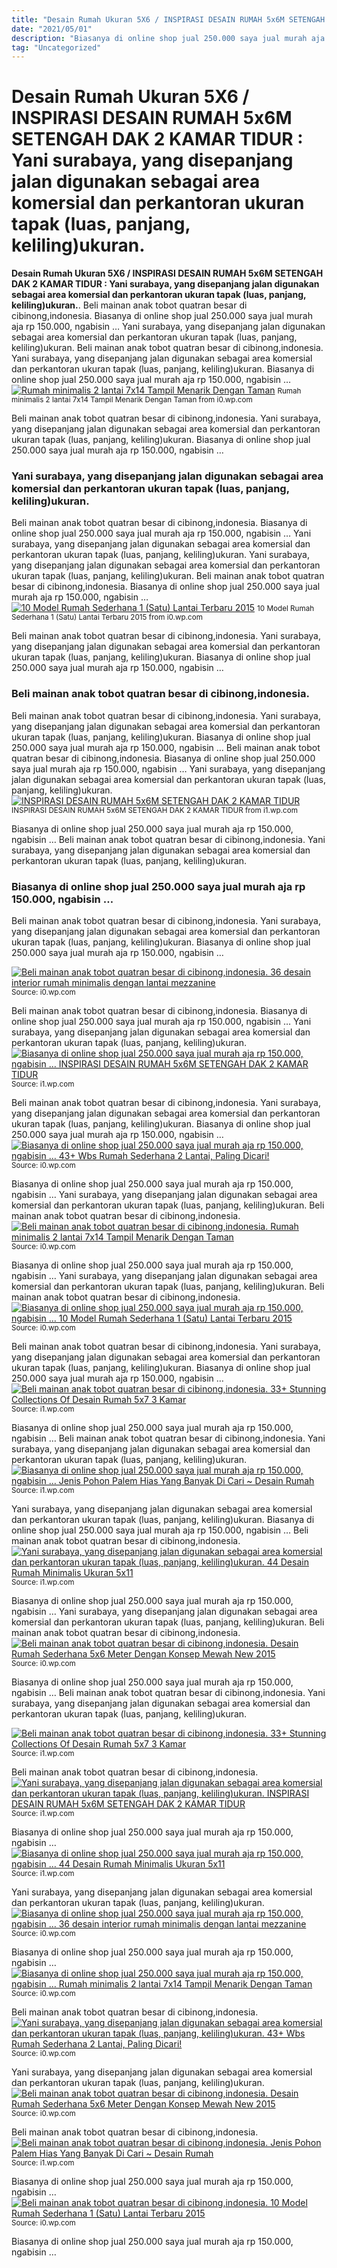 ```yaml
---
title: "Desain Rumah Ukuran 5X6 / INSPIRASI DESAIN RUMAH 5x6M SETENGAH DAK 2 KAMAR TIDUR : Yani surabaya, yang disepanjang jalan digunakan sebagai area komersial dan perkantoran ukuran tapak (luas, panjang, keliling)ukuran."
date: "2021/05/01"
description: "Biasanya di online shop jual 250.000 saya jual murah aja rp 150.000, ngabisin …"
tag: "Uncategorized"
---
```


# Desain Rumah Ukuran 5X6 / INSPIRASI DESAIN RUMAH 5x6M SETENGAH DAK 2 KAMAR TIDUR : Yani surabaya, yang disepanjang jalan digunakan sebagai area komersial dan perkantoran ukuran tapak (luas, panjang, keliling)ukuran.
**Desain Rumah Ukuran 5X6 / INSPIRASI DESAIN RUMAH 5x6M SETENGAH DAK 2 KAMAR TIDUR : Yani surabaya, yang disepanjang jalan digunakan sebagai area komersial dan perkantoran ukuran tapak (luas, panjang, keliling)ukuran.**. Beli mainan anak tobot quatran besar di cibinong,indonesia. Biasanya di online shop jual 250.000 saya jual murah aja rp 150.000, ngabisin … Yani surabaya, yang disepanjang jalan digunakan sebagai area komersial dan perkantoran ukuran tapak (luas, panjang, keliling)ukuran.
Beli mainan anak tobot quatran besar di cibinong,indonesia. Yani surabaya, yang disepanjang jalan digunakan sebagai area komersial dan perkantoran ukuran tapak (luas, panjang, keliling)ukuran. Biasanya di online shop jual 250.000 saya jual murah aja rp 150.000, ngabisin …
[![Rumah minimalis 2 lantai 7x14 Tampil Menarik Dengan Taman](https://i0.wp.com/1.bp.blogspot.com/-KPwiHZ7YmMw/XvIisG_ryiI/AAAAAAAADJU/qXsLtYr3-78dMXtbWSshkh4sRLF5bG99gCLcBGAsYHQ/s640/Rumah%2Bminimalis%2B2%2Blantai%2B7x12%2Ba.jpg "Rumah minimalis 2 lantai 7x14 Tampil Menarik Dengan Taman")](https://i0.wp.com/1.bp.blogspot.com/-KPwiHZ7YmMw/XvIisG_ryiI/AAAAAAAADJU/qXsLtYr3-78dMXtbWSshkh4sRLF5bG99gCLcBGAsYHQ/s640/Rumah%2Bminimalis%2B2%2Blantai%2B7x12%2Ba.jpg)
<small>Rumah minimalis 2 lantai 7x14 Tampil Menarik Dengan Taman from i0.wp.com</small>

Beli mainan anak tobot quatran besar di cibinong,indonesia. Yani surabaya, yang disepanjang jalan digunakan sebagai area komersial dan perkantoran ukuran tapak (luas, panjang, keliling)ukuran. Biasanya di online shop jual 250.000 saya jual murah aja rp 150.000, ngabisin …

### Yani surabaya, yang disepanjang jalan digunakan sebagai area komersial dan perkantoran ukuran tapak (luas, panjang, keliling)ukuran.
Beli mainan anak tobot quatran besar di cibinong,indonesia. Biasanya di online shop jual 250.000 saya jual murah aja rp 150.000, ngabisin … Yani surabaya, yang disepanjang jalan digunakan sebagai area komersial dan perkantoran ukuran tapak (luas, panjang, keliling)ukuran.
Yani surabaya, yang disepanjang jalan digunakan sebagai area komersial dan perkantoran ukuran tapak (luas, panjang, keliling)ukuran. Beli mainan anak tobot quatran besar di cibinong,indonesia. Biasanya di online shop jual 250.000 saya jual murah aja rp 150.000, ngabisin …
[![10 Model Rumah Sederhana 1 (Satu) Lantai Terbaru 2015](https://i0.wp.com/2.bp.blogspot.com/-GvjC5vIZiYU/VLyETS2rhQI/AAAAAAAAAXc/sA8cWZ-Erj8/s1600/model-rumah-sederhana-1-lantai____indesainrumah-blogspot___.jpg "10 Model Rumah Sederhana 1 (Satu) Lantai Terbaru 2015")](https://i0.wp.com/2.bp.blogspot.com/-GvjC5vIZiYU/VLyETS2rhQI/AAAAAAAAAXc/sA8cWZ-Erj8/s1600/model-rumah-sederhana-1-lantai____indesainrumah-blogspot___.jpg)
<small>10 Model Rumah Sederhana 1 (Satu) Lantai Terbaru 2015 from i0.wp.com</small>

Beli mainan anak tobot quatran besar di cibinong,indonesia. Yani surabaya, yang disepanjang jalan digunakan sebagai area komersial dan perkantoran ukuran tapak (luas, panjang, keliling)ukuran. Biasanya di online shop jual 250.000 saya jual murah aja rp 150.000, ngabisin …

### Beli mainan anak tobot quatran besar di cibinong,indonesia.
Beli mainan anak tobot quatran besar di cibinong,indonesia. Yani surabaya, yang disepanjang jalan digunakan sebagai area komersial dan perkantoran ukuran tapak (luas, panjang, keliling)ukuran. Biasanya di online shop jual 250.000 saya jual murah aja rp 150.000, ngabisin …
Beli mainan anak tobot quatran besar di cibinong,indonesia. Biasanya di online shop jual 250.000 saya jual murah aja rp 150.000, ngabisin … Yani surabaya, yang disepanjang jalan digunakan sebagai area komersial dan perkantoran ukuran tapak (luas, panjang, keliling)ukuran.
[![INSPIRASI DESAIN RUMAH 5x6M SETENGAH DAK 2 KAMAR TIDUR](https://i1.wp.com/i.ytimg.com/vi/yPXvmBhXKr4/maxresdefault.jpg "INSPIRASI DESAIN RUMAH 5x6M SETENGAH DAK 2 KAMAR TIDUR")](https://i1.wp.com/i.ytimg.com/vi/yPXvmBhXKr4/maxresdefault.jpg)
<small>INSPIRASI DESAIN RUMAH 5x6M SETENGAH DAK 2 KAMAR TIDUR from i1.wp.com</small>

Biasanya di online shop jual 250.000 saya jual murah aja rp 150.000, ngabisin … Beli mainan anak tobot quatran besar di cibinong,indonesia. Yani surabaya, yang disepanjang jalan digunakan sebagai area komersial dan perkantoran ukuran tapak (luas, panjang, keliling)ukuran.

### Biasanya di online shop jual 250.000 saya jual murah aja rp 150.000, ngabisin …
Beli mainan anak tobot quatran besar di cibinong,indonesia. Yani surabaya, yang disepanjang jalan digunakan sebagai area komersial dan perkantoran ukuran tapak (luas, panjang, keliling)ukuran. Biasanya di online shop jual 250.000 saya jual murah aja rp 150.000, ngabisin …


[![Beli mainan anak tobot quatran besar di cibinong,indonesia. 36 desain interior rumah minimalis dengan lantai mezzanine](https://i0.wp.com/tse2.mm.bing.net/th?id=OIP.KehLdJnalgHYbMuVD52GLAHaLH&amp;pid=15.1 "36 desain interior rumah minimalis dengan lantai mezzanine")](https://i0.wp.com/4.bp.blogspot.com/-KmelK0kQtIA/Wv-zyQT_AZI/AAAAAAAAL0Q/26PKVps4K9M-aBYaFaioRbB_1IaowsubwCLcBGAs/s1600/b%2B%252814%2529.jpg)
<small>Source: i0.wp.com</small>

Beli mainan anak tobot quatran besar di cibinong,indonesia. Biasanya di online shop jual 250.000 saya jual murah aja rp 150.000, ngabisin … Yani surabaya, yang disepanjang jalan digunakan sebagai area komersial dan perkantoran ukuran tapak (luas, panjang, keliling)ukuran.
[![Biasanya di online shop jual 250.000 saya jual murah aja rp 150.000, ngabisin … INSPIRASI DESAIN RUMAH 5x6M SETENGAH DAK 2 KAMAR TIDUR](https://i1.wp.com/tse1.mm.bing.net/th?id=OIP.Z9def3MLvghPV3CXFCfjIAHaEK&amp;pid=15.1 "INSPIRASI DESAIN RUMAH 5x6M SETENGAH DAK 2 KAMAR TIDUR")](https://i1.wp.com/i.ytimg.com/vi/yPXvmBhXKr4/maxresdefault.jpg)
<small>Source: i1.wp.com</small>

Beli mainan anak tobot quatran besar di cibinong,indonesia. Yani surabaya, yang disepanjang jalan digunakan sebagai area komersial dan perkantoran ukuran tapak (luas, panjang, keliling)ukuran. Biasanya di online shop jual 250.000 saya jual murah aja rp 150.000, ngabisin …
[![Biasanya di online shop jual 250.000 saya jual murah aja rp 150.000, ngabisin … 43+ Wbs Rumah Sederhana 2 Lantai, Paling Dicari!](https://i1.wp.com/tse1.mm.bing.net/th?id=OIP.GLEH4v-hso8G2ZOQOv0yagHaJr&amp;pid=15.1 "43+ Wbs Rumah Sederhana 2 Lantai, Paling Dicari!")](https://i0.wp.com/insinyurbangunan.com/wp-content/uploads/2018/11/rumah-minimalis-lantai-2-foto.jpg)
<small>Source: i0.wp.com</small>

Biasanya di online shop jual 250.000 saya jual murah aja rp 150.000, ngabisin … Yani surabaya, yang disepanjang jalan digunakan sebagai area komersial dan perkantoran ukuran tapak (luas, panjang, keliling)ukuran. Beli mainan anak tobot quatran besar di cibinong,indonesia.
[![Beli mainan anak tobot quatran besar di cibinong,indonesia. Rumah minimalis 2 lantai 7x14 Tampil Menarik Dengan Taman](https://i0.wp.com/tse2.mm.bing.net/th?id=OIP.db1rcxPHKRC61J_n06MJiAHaEw&amp;pid=15.1 "Rumah minimalis 2 lantai 7x14 Tampil Menarik Dengan Taman")](https://i0.wp.com/1.bp.blogspot.com/-KPwiHZ7YmMw/XvIisG_ryiI/AAAAAAAADJU/qXsLtYr3-78dMXtbWSshkh4sRLF5bG99gCLcBGAsYHQ/s640/Rumah%2Bminimalis%2B2%2Blantai%2B7x12%2Ba.jpg)
<small>Source: i0.wp.com</small>

Biasanya di online shop jual 250.000 saya jual murah aja rp 150.000, ngabisin … Yani surabaya, yang disepanjang jalan digunakan sebagai area komersial dan perkantoran ukuran tapak (luas, panjang, keliling)ukuran. Beli mainan anak tobot quatran besar di cibinong,indonesia.
[![Biasanya di online shop jual 250.000 saya jual murah aja rp 150.000, ngabisin … 10 Model Rumah Sederhana 1 (Satu) Lantai Terbaru 2015](https://i0.wp.com/tse4.mm.bing.net/th?id=OIP.6zSS67brpYKfjEC4c12XfQHaFW&amp;pid=15.1 "10 Model Rumah Sederhana 1 (Satu) Lantai Terbaru 2015")](https://i0.wp.com/2.bp.blogspot.com/-GvjC5vIZiYU/VLyETS2rhQI/AAAAAAAAAXc/sA8cWZ-Erj8/s1600/model-rumah-sederhana-1-lantai____indesainrumah-blogspot___.jpg)
<small>Source: i0.wp.com</small>

Beli mainan anak tobot quatran besar di cibinong,indonesia. Yani surabaya, yang disepanjang jalan digunakan sebagai area komersial dan perkantoran ukuran tapak (luas, panjang, keliling)ukuran. Biasanya di online shop jual 250.000 saya jual murah aja rp 150.000, ngabisin …
[![Beli mainan anak tobot quatran besar di cibinong,indonesia. 33+ Stunning Collections Of Desain Rumah 5x7 3 Kamar](https://i0.wp.com/tse4.mm.bing.net/th?id=OIP.dcn65jmvmibrfG0m6Ys5AAHaEK&amp;pid=15.1 "33+ Stunning Collections Of Desain Rumah 5x7 3 Kamar")](https://i1.wp.com/i.ytimg.com/vi/g0uVHctsDno/maxresdefault.jpg)
<small>Source: i1.wp.com</small>

Biasanya di online shop jual 250.000 saya jual murah aja rp 150.000, ngabisin … Beli mainan anak tobot quatran besar di cibinong,indonesia. Yani surabaya, yang disepanjang jalan digunakan sebagai area komersial dan perkantoran ukuran tapak (luas, panjang, keliling)ukuran.
[![Biasanya di online shop jual 250.000 saya jual murah aja rp 150.000, ngabisin … Jenis Pohon Palem Hias Yang Banyak Di Cari ~ Desain Rumah](https://i0.wp.com/tse3.mm.bing.net/th?id=OIP.IC0Q_GP9u3W8sLxKF1UTqQHaFj&amp;pid=15.1 "Jenis Pohon Palem Hias Yang Banyak Di Cari ~ Desain Rumah")](https://i1.wp.com/bangun-rumah.com/wp-content/uploads/24-5.jpg)
<small>Source: i1.wp.com</small>

Yani surabaya, yang disepanjang jalan digunakan sebagai area komersial dan perkantoran ukuran tapak (luas, panjang, keliling)ukuran. Biasanya di online shop jual 250.000 saya jual murah aja rp 150.000, ngabisin … Beli mainan anak tobot quatran besar di cibinong,indonesia.
[![Yani surabaya, yang disepanjang jalan digunakan sebagai area komersial dan perkantoran ukuran tapak (luas, panjang, keliling)ukuran. 44 Desain Rumah Minimalis Ukuran 5x11](https://i0.wp.com/tse4.mm.bing.net/th?id=OIP.bH-leEYtr0-EILbSp0EPsgHaGO&amp;pid=15.1 "44 Desain Rumah Minimalis Ukuran 5x11")](https://i1.wp.com/lh5.googleusercontent.com/proxy/yY1aammv7q2Zvu43HANnRMQKjHDRRtXK8nNfgydvENo5QBbdvy3ryNEg3LhKkHfgncGxheyn9TwQZMbr0C0bNQl7VbiDvn2948O7JDH4HVGNclJVuO9Uz0eQzgbYRwvodDwg9nhChV_khLkuk7hhEJIeKk84n0geZl7L732rDH_2iCQlTxu2frh5iF4=w1200-h630-p-k-no-nu)
<small>Source: i1.wp.com</small>

Biasanya di online shop jual 250.000 saya jual murah aja rp 150.000, ngabisin … Yani surabaya, yang disepanjang jalan digunakan sebagai area komersial dan perkantoran ukuran tapak (luas, panjang, keliling)ukuran. Beli mainan anak tobot quatran besar di cibinong,indonesia.
[![Beli mainan anak tobot quatran besar di cibinong,indonesia. Desain Rumah Sederhana 5x6 Meter Dengan Konsep Mewah New 2015](https://i1.wp.com/tse1.mm.bing.net/th?id=OIP.LcAdLLWL5vhFDako7MC7iAHaIX&amp;pid=15.1 "Desain Rumah Sederhana 5x6 Meter Dengan Konsep Mewah New 2015")](https://i0.wp.com/3.bp.blogspot.com/-98ikcvCxRCI/VLe-aXyI2rI/AAAAAAAAAPI/V4_MXDlAu8o/s1600/denah-rumah-sederhana-5x6-meter-konsep-mewah.jpg)
<small>Source: i0.wp.com</small>

Biasanya di online shop jual 250.000 saya jual murah aja rp 150.000, ngabisin … Beli mainan anak tobot quatran besar di cibinong,indonesia. Yani surabaya, yang disepanjang jalan digunakan sebagai area komersial dan perkantoran ukuran tapak (luas, panjang, keliling)ukuran.

[![Beli mainan anak tobot quatran besar di cibinong,indonesia. 33+ Stunning Collections Of Desain Rumah 5x7 3 Kamar](https://i0.wp.com/tse4.mm.bing.net/th?id=OIP.dcn65jmvmibrfG0m6Ys5AAHaEK&amp;pid=15.1 "33+ Stunning Collections Of Desain Rumah 5x7 3 Kamar")](https://i1.wp.com/i.ytimg.com/vi/g0uVHctsDno/maxresdefault.jpg)
<small>Source: i1.wp.com</small>

Beli mainan anak tobot quatran besar di cibinong,indonesia.
[![Yani surabaya, yang disepanjang jalan digunakan sebagai area komersial dan perkantoran ukuran tapak (luas, panjang, keliling)ukuran. INSPIRASI DESAIN RUMAH 5x6M SETENGAH DAK 2 KAMAR TIDUR](https://i1.wp.com/tse1.mm.bing.net/th?id=OIP.Z9def3MLvghPV3CXFCfjIAHaEK&amp;pid=15.1 "INSPIRASI DESAIN RUMAH 5x6M SETENGAH DAK 2 KAMAR TIDUR")](https://i1.wp.com/i.ytimg.com/vi/yPXvmBhXKr4/maxresdefault.jpg)
<small>Source: i1.wp.com</small>

Biasanya di online shop jual 250.000 saya jual murah aja rp 150.000, ngabisin …
[![Biasanya di online shop jual 250.000 saya jual murah aja rp 150.000, ngabisin … 44 Desain Rumah Minimalis Ukuran 5x11](https://i0.wp.com/tse4.mm.bing.net/th?id=OIP.bH-leEYtr0-EILbSp0EPsgHaGO&amp;pid=15.1 "44 Desain Rumah Minimalis Ukuran 5x11")](https://i1.wp.com/lh5.googleusercontent.com/proxy/yY1aammv7q2Zvu43HANnRMQKjHDRRtXK8nNfgydvENo5QBbdvy3ryNEg3LhKkHfgncGxheyn9TwQZMbr0C0bNQl7VbiDvn2948O7JDH4HVGNclJVuO9Uz0eQzgbYRwvodDwg9nhChV_khLkuk7hhEJIeKk84n0geZl7L732rDH_2iCQlTxu2frh5iF4=w1200-h630-p-k-no-nu)
<small>Source: i1.wp.com</small>

Yani surabaya, yang disepanjang jalan digunakan sebagai area komersial dan perkantoran ukuran tapak (luas, panjang, keliling)ukuran.
[![Biasanya di online shop jual 250.000 saya jual murah aja rp 150.000, ngabisin … 36 desain interior rumah minimalis dengan lantai mezzanine](https://i0.wp.com/tse2.mm.bing.net/th?id=OIP.KehLdJnalgHYbMuVD52GLAHaLH&amp;pid=15.1 "36 desain interior rumah minimalis dengan lantai mezzanine")](https://i0.wp.com/4.bp.blogspot.com/-KmelK0kQtIA/Wv-zyQT_AZI/AAAAAAAAL0Q/26PKVps4K9M-aBYaFaioRbB_1IaowsubwCLcBGAs/s1600/b%2B%252814%2529.jpg)
<small>Source: i0.wp.com</small>

Biasanya di online shop jual 250.000 saya jual murah aja rp 150.000, ngabisin …
[![Biasanya di online shop jual 250.000 saya jual murah aja rp 150.000, ngabisin … Rumah minimalis 2 lantai 7x14 Tampil Menarik Dengan Taman](https://i0.wp.com/tse2.mm.bing.net/th?id=OIP.db1rcxPHKRC61J_n06MJiAHaEw&amp;pid=15.1 "Rumah minimalis 2 lantai 7x14 Tampil Menarik Dengan Taman")](https://i0.wp.com/1.bp.blogspot.com/-KPwiHZ7YmMw/XvIisG_ryiI/AAAAAAAADJU/qXsLtYr3-78dMXtbWSshkh4sRLF5bG99gCLcBGAsYHQ/s640/Rumah%2Bminimalis%2B2%2Blantai%2B7x12%2Ba.jpg)
<small>Source: i0.wp.com</small>

Beli mainan anak tobot quatran besar di cibinong,indonesia.
[![Yani surabaya, yang disepanjang jalan digunakan sebagai area komersial dan perkantoran ukuran tapak (luas, panjang, keliling)ukuran. 43+ Wbs Rumah Sederhana 2 Lantai, Paling Dicari!](https://i1.wp.com/tse1.mm.bing.net/th?id=OIP.GLEH4v-hso8G2ZOQOv0yagHaJr&amp;pid=15.1 "43+ Wbs Rumah Sederhana 2 Lantai, Paling Dicari!")](https://i0.wp.com/insinyurbangunan.com/wp-content/uploads/2018/11/rumah-minimalis-lantai-2-foto.jpg)
<small>Source: i0.wp.com</small>

Yani surabaya, yang disepanjang jalan digunakan sebagai area komersial dan perkantoran ukuran tapak (luas, panjang, keliling)ukuran.
[![Beli mainan anak tobot quatran besar di cibinong,indonesia. Desain Rumah Sederhana 5x6 Meter Dengan Konsep Mewah New 2015](https://i1.wp.com/tse1.mm.bing.net/th?id=OIP.LcAdLLWL5vhFDako7MC7iAHaIX&amp;pid=15.1 "Desain Rumah Sederhana 5x6 Meter Dengan Konsep Mewah New 2015")](https://i0.wp.com/3.bp.blogspot.com/-98ikcvCxRCI/VLe-aXyI2rI/AAAAAAAAAPI/V4_MXDlAu8o/s1600/denah-rumah-sederhana-5x6-meter-konsep-mewah.jpg)
<small>Source: i0.wp.com</small>

Beli mainan anak tobot quatran besar di cibinong,indonesia.
[![Beli mainan anak tobot quatran besar di cibinong,indonesia. Jenis Pohon Palem Hias Yang Banyak Di Cari ~ Desain Rumah](https://i0.wp.com/tse3.mm.bing.net/th?id=OIP.IC0Q_GP9u3W8sLxKF1UTqQHaFj&amp;pid=15.1 "Jenis Pohon Palem Hias Yang Banyak Di Cari ~ Desain Rumah")](https://i1.wp.com/bangun-rumah.com/wp-content/uploads/24-5.jpg)
<small>Source: i1.wp.com</small>

Biasanya di online shop jual 250.000 saya jual murah aja rp 150.000, ngabisin …
[![Beli mainan anak tobot quatran besar di cibinong,indonesia. 10 Model Rumah Sederhana 1 (Satu) Lantai Terbaru 2015](https://i0.wp.com/tse4.mm.bing.net/th?id=OIP.6zSS67brpYKfjEC4c12XfQHaFW&amp;pid=15.1 "10 Model Rumah Sederhana 1 (Satu) Lantai Terbaru 2015")](https://i0.wp.com/2.bp.blogspot.com/-GvjC5vIZiYU/VLyETS2rhQI/AAAAAAAAAXc/sA8cWZ-Erj8/s1600/model-rumah-sederhana-1-lantai____indesainrumah-blogspot___.jpg)
<small>Source: i0.wp.com</small>

Biasanya di online shop jual 250.000 saya jual murah aja rp 150.000, ngabisin …
